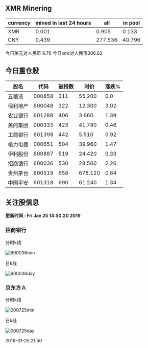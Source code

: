 ## XMR Minering

|currency|mined in last 24 hours|all|in pool|
|---|---|---|---|
|XMR|0.001|0.905|0.133|
|CNY|0.439|277.536|40.796|

今日美元对人民币 6.76	今日xmr对人民币306.62


## 今日重仓股 

|股名|代码|被持数|时价|涨跌%|
|---|---|---|---|---|
|五粮液|000858|311|55.200|0.0|
|保利地产|600048|322|12.300|3.02|
|农业银行|601288|406|3.660|1.39|
|美的集团|000333|423|41.780|0.46|
|工商银行|601398|442|5.510|0.92|
|格力电器|000651|504|39.960|1.47|
|伊利股份|600887|519|24.420|0.33|
|招商银行|600036|530|28.500|2.26|
|贵州茅台|600519|658|678.120|0.84|
|中国平安|601318|690|61.240|1.34|

## 关注股信息
**更新时间 : Fri Jan 25 14:50:20 2019**
### 招商银行 
分时k线

![600036min](http://image.sinajs.cn/newchart/min/n/sh600036.gif)

日k线

![600036day](http://image.sinajs.cn/newchart/daily/n/sh600036.gif)

### 京东方Ａ 
分时k线

![000725min](http://image.sinajs.cn/newchart/min/n/sz000725.gif)

日k线

![000725day](http://image.sinajs.cn/newchart/daily/n/sz000725.gif)

2019-01-25 21:50